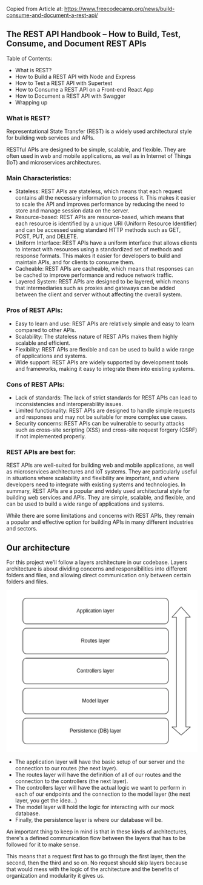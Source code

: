 Copied from Article at: https://www.freecodecamp.org/news/build-consume-and-document-a-rest-api/

## The REST API Handbook – How to Build, Test, Consume, and Document REST APIs

Table of Contents:

- What is REST?
- How to Build a REST API with Node and Express
- How to Test a REST API with Supertest
- How to Consume a REST API on a Front-end React App
- How to Document a REST API with Swagger
- Wrapping up

### What is REST?

Representational State Transfer (REST) is a widely used architectural style for building web services and APIs.

RESTful APIs are designed to be simple, scalable, and flexible. They are often used in web and mobile applications, as well as in Internet of Things (IoT) and microservices architectures.

### Main Characteristics:

- Stateless: REST APIs are stateless, which means that each request contains all the necessary information to process it. This makes it easier to scale the API and improves performance by reducing the need to store and manage session data on the server.
- Resource-based: REST APIs are resource-based, which means that each resource is identified by a unique URI (Uniform Resource Identifier) and can be accessed using standard HTTP methods such as GET, POST, PUT, and DELETE.
- Uniform Interface: REST APIs have a uniform interface that allows clients to interact with resources using a standardized set of methods and response formats. This makes it easier for developers to build and maintain APIs, and for clients to consume them.
- Cacheable: REST APIs are cacheable, which means that responses can be cached to improve performance and reduce network traffic.
- Layered System: REST APIs are designed to be layered, which means that intermediaries such as proxies and gateways can be added between the client and server without affecting the overall system.

### Pros of REST APIs:

- Easy to learn and use: REST APIs are relatively simple and easy to learn compared to other APIs.
- Scalability: The stateless nature of REST APIs makes them highly scalable and efficient.
- Flexibility: REST APIs are flexible and can be used to build a wide range of applications and systems.
- Wide support: REST APIs are widely supported by development tools and frameworks, making it easy to integrate them into existing systems.

### Cons of REST APIs:

- Lack of standards: The lack of strict standards for REST APIs can lead to inconsistencies and interoperability issues.
- Limited functionality: REST APIs are designed to handle simple requests and responses and may not be suitable for more complex use cases.
- Security concerns: REST APIs can be vulnerable to security attacks such as cross-site scripting (XSS) and cross-site request forgery (CSRF) if not implemented properly.

### REST APIs are best for:

REST APIs are well-suited for building web and mobile applications, as well as microservices architectures and IoT systems.
They are particularly useful in situations where scalability and flexibility are important, and where developers need to integrate with existing systems and technologies.
In summary, REST APIs are a popular and widely used architectural style for building web services and APIs. They are simple, scalable, and flexible, and can be used to build a wide range of applications and systems.

While there are some limitations and concerns with REST APIs, they remain a popular and effective option for building APIs in many different industries and sectors.

## Our architecture

For this project we'll follow a layers architecture in our codebase. Layers architecture is about dividing concerns and responsibilities into different folders and files, and allowing direct communication only between certain folders and files.

![Application layers](./app_layers.png)

- The application layer will have the basic setup of our server and the connection to our routes (the next layer).
- The routes layer will have the definition of all of our routes and the connection to the controllers (the next layer).
- The controllers layer will have the actual logic we want to perform in each of our endpoints and the connection to the model layer (the next layer, you get the idea...)
- The model layer will hold the logic for interacting with our mock database.
- Finally, the persistence layer is where our database will be.

An important thing to keep in mind is that in these kinds of architectures, there's a defined communication flow between the layers that has to be followed for it to make sense.

This means that a request first has to go through the first layer, then the second, then the third and so on. No request should skip layers because that would mess with the logic of the architecture and the benefits of organization and modularity it gives us.
